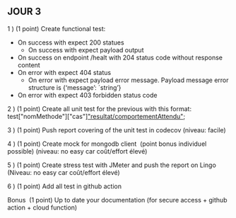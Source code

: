 ## JOUR 3

1 ) (1 point) Create functional test:
- On success with expect 200 statues 
  - On success with expect payload output 
- On success on endpoint /healt with 204 status code without response content
- On error with expect 404 status 
  - On error with expect payload error message. Payload message error structure is {‘message’: ´string’}
- On error with expect 403 forbidden status code


2 ) (1 point) Create all unit test for the previous with this format: test["nomMethode"]["cas"]["resultat/comportementAttendu"]();


3 ) (1 point) Push report covering of the unit test in codecov (niveau: facile)


4 ) (1 point) Create mock for mongodb client  (point bonus individuel possible) (niveau: no easy car coût/effort élevé)


5 ) (1 point) Create stress test with JMeter and push the report on Lingo (Niveau: no easy car coût/effort élevé)


6 ) (1 point) Add all test in github action

Bonus 
(1 point)  Up to date your documentation (for secure access + github action + cloud function)
